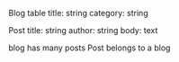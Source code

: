 Blog table
  title: string
  category: string

Post
  title: string
  author: string
  body: text

blog has many posts
Post belongs to a blog

